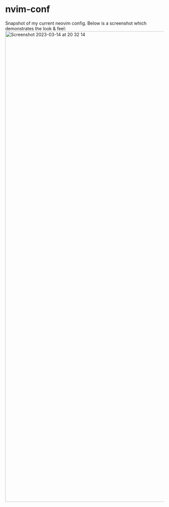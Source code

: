 # nvim-conf

Snapshot of my current neovim config. Below is a screenshot which demonstrates the look & feel:
<img width="1497" alt="Screenshot 2023-03-14 at 20 32 14" src="https://user-images.githubusercontent.com/106190749/225129927-5178cf45-c7e1-4389-9fd1-f171c326fd1f.png">
